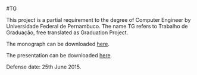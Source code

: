 #TG

This project is a partial requirement to the degree of Computer Engineer by Universidade Federal de Pernambuco. The name TG refers to Trabalho de Graduação, free translated as Graduation Project.

The monograph can be downloaded [here](https://github.com/embatbr/tg/blob/master/docs/report/report.pdf).

The presentation can be downloaded [here](https://github.com/embatbr/tg/blob/master/docs/presentation/presentation.pdf).

Defense date: 25th June 2015.